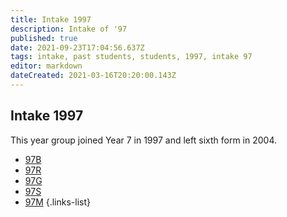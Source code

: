 ```yaml
---
title: Intake 1997
description: Intake of '97
published: true
date: 2021-09-23T17:04:56.637Z
tags: intake, past students, students, 1997, intake 97
editor: markdown
dateCreated: 2021-03-16T20:20:00.143Z
---
```


## Intake 1997
This year group joined Year 7 in 1997 and left sixth form in 2004.
- [97B](/students/past/intake-97/b)
- [97R](/students/past/intake-97/r)
- [97G](/students/past/intake-97/g)
- [97S](/students/past/intake-97/s)
- [97M](/students/past/intake-97/m)
{.links-list}
